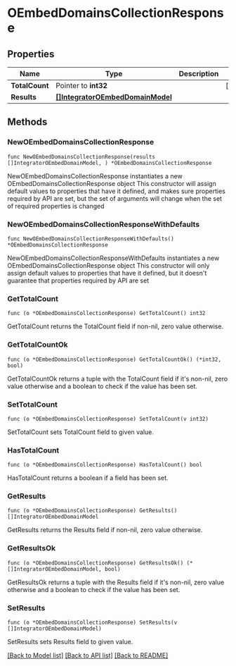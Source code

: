 # OEmbedDomainsCollectionResponse

## Properties

Name | Type | Description | Notes
------------ | ------------- | ------------- | -------------
**TotalCount** | Pointer to **int32** |  | [optional] 
**Results** | [**[]IntegratorOEmbedDomainModel**](IntegratorOEmbedDomainModel.md) |  | 

## Methods

### NewOEmbedDomainsCollectionResponse

`func NewOEmbedDomainsCollectionResponse(results []IntegratorOEmbedDomainModel, ) *OEmbedDomainsCollectionResponse`

NewOEmbedDomainsCollectionResponse instantiates a new OEmbedDomainsCollectionResponse object
This constructor will assign default values to properties that have it defined,
and makes sure properties required by API are set, but the set of arguments
will change when the set of required properties is changed

### NewOEmbedDomainsCollectionResponseWithDefaults

`func NewOEmbedDomainsCollectionResponseWithDefaults() *OEmbedDomainsCollectionResponse`

NewOEmbedDomainsCollectionResponseWithDefaults instantiates a new OEmbedDomainsCollectionResponse object
This constructor will only assign default values to properties that have it defined,
but it doesn't guarantee that properties required by API are set

### GetTotalCount

`func (o *OEmbedDomainsCollectionResponse) GetTotalCount() int32`

GetTotalCount returns the TotalCount field if non-nil, zero value otherwise.

### GetTotalCountOk

`func (o *OEmbedDomainsCollectionResponse) GetTotalCountOk() (*int32, bool)`

GetTotalCountOk returns a tuple with the TotalCount field if it's non-nil, zero value otherwise
and a boolean to check if the value has been set.

### SetTotalCount

`func (o *OEmbedDomainsCollectionResponse) SetTotalCount(v int32)`

SetTotalCount sets TotalCount field to given value.

### HasTotalCount

`func (o *OEmbedDomainsCollectionResponse) HasTotalCount() bool`

HasTotalCount returns a boolean if a field has been set.

### GetResults

`func (o *OEmbedDomainsCollectionResponse) GetResults() []IntegratorOEmbedDomainModel`

GetResults returns the Results field if non-nil, zero value otherwise.

### GetResultsOk

`func (o *OEmbedDomainsCollectionResponse) GetResultsOk() (*[]IntegratorOEmbedDomainModel, bool)`

GetResultsOk returns a tuple with the Results field if it's non-nil, zero value otherwise
and a boolean to check if the value has been set.

### SetResults

`func (o *OEmbedDomainsCollectionResponse) SetResults(v []IntegratorOEmbedDomainModel)`

SetResults sets Results field to given value.



[[Back to Model list]](../README.md#documentation-for-models) [[Back to API list]](../README.md#documentation-for-api-endpoints) [[Back to README]](../README.md)


